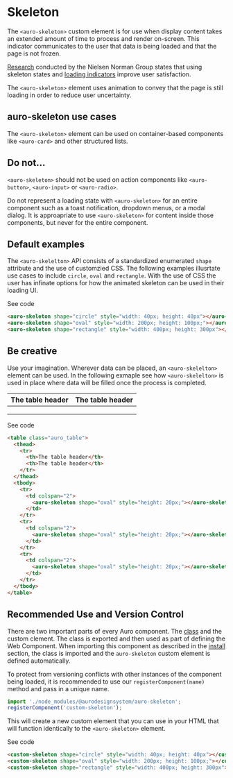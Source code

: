 <!--
The index.md file is a compiled document. No edits should be made directly to this file.
README.md is created by running `npm run build:docs`.
This file is generated based on a template fetched from `./docs/partials/index.md`
-->

# Skeleton

<!-- AURO-GENERATED-CONTENT:START (FILE:src=./description.md) -->
<!-- The below content is automatically added from ./description.md -->
The `<auro-skeleton>` custom element is for use when display content takes an extended amount of time to process and render on-screen. This indicator communicates to the user that data is being loaded and that the page is not frozen.

[Research](https://www.nngroup.com/articles/progress-indicators/) conducted by the Nielsen Norman Group states that using skeleton states and [loading indicators](https://auro.alaskaair.com/components/auro/loader) improve user satisfaction.

The `<auro-skeleton>` element uses animation to convey that the page is still loading in order to reduce user uncertainty.
<!-- AURO-GENERATED-CONTENT:END -->

## auro-skeleton use cases

<!-- AURO-GENERATED-CONTENT:START (FILE:src=./useCases.md) -->
<!-- The below content is automatically added from ./useCases.md -->
The `<auro-skeleton>` element can be used on container-based components like `<auro-card>` and other structured lists.
<!-- AURO-GENERATED-CONTENT:END -->

## Do not...

`<auro-skeleton>` should not be used on action components like `<auro-button>`, `<auro-input>` or `<auro-radio>`.

Do not represent a loading state with `<auro-skeleton>` for an entire component such as a toast notification, dropdown menus, or a modal dialog. It is approapriate to use `<auro-skeleton>` for content inside those components, but never for the entire component.

## Default examples

The `<auro-skelelton>` API consists of a standardized enumerated `shape` attribute and the use of customzied CSS. The following examples illusrtate use cases to include `circle`, `oval` and `rectangle`. With the use of CSS the user has infinate options for how the animated skeleton can be used in their loading UI.

<div class="exampleWrapper">
  <!-- AURO-GENERATED-CONTENT:START (FILE:src=./../../apiExamples/basic.html) -->
  <!-- The below content is automatically added from ./../../apiExamples/basic.html -->
  <auro-skeleton shape="circle" style="width: 40px; height: 40px"></auro-skeleton>
  <auro-skeleton shape="oval" style="width: 200px; height: 100px;"></auro-skeleton>
  <auro-skeleton shape="rectangle" style="width: 400px; height: 300px"></auro-skeleton>
  <!-- AURO-GENERATED-CONTENT:END -->
</div>
<auro-accordion alignRight>
  <span slot="trigger">See code</span>
<!-- AURO-GENERATED-CONTENT:START (CODE:src=./../../apiExamples/basic.html) -->
<!-- The below code snippet is automatically added from ./../../apiExamples/basic.html -->

```html
<auro-skeleton shape="circle" style="width: 40px; height: 40px"></auro-skeleton>
<auro-skeleton shape="oval" style="width: 200px; height: 100px;"></auro-skeleton>
<auro-skeleton shape="rectangle" style="width: 400px; height: 300px"></auro-skeleton>
```
<!-- AURO-GENERATED-CONTENT:END -->
</auro-accordion>

## Be creative

Use your imagination. Wherever data can be placed, an `<auro-skelelton>` element can be used. In the following exmaple see how `<auro-skelelton>` is used in place where data will be filled once the process is completed.

<div class="exampleWrapper">
  <!-- AURO-GENERATED-CONTENT:START (FILE:src=./../../apiExamples/table_example.html) -->
  <!-- The below content is automatically added from ./../../apiExamples/table_example.html -->
  <table class="auro_table">
    <thead>
      <tr>
        <th>The table header</th>
        <th>The table header</th>
      </tr>
    </thead>
    <tbody>
      <tr>
        <td colspan="2">
          <auro-skeleton shape="oval" style="height: 20px;"></auro-skeleton>
        </td>
      </tr>
      <tr>
        <td colspan="2">
          <auro-skeleton shape="oval" style="height: 20px;"></auro-skeleton>
        </td>
      </tr>
      <tr>
        <td colspan="2">
          <auro-skeleton shape="oval" style="height: 20px;"></auro-skeleton>
        </td>
      </tr>
    </tbody>
  </table>
  <!-- AURO-GENERATED-CONTENT:END -->
</div>
<auro-accordion alignRight>
  <span slot="trigger">See code</span>
<!-- AURO-GENERATED-CONTENT:START (CODE:src=./../../apiExamples/table_example.html) -->
<!-- The below code snippet is automatically added from ./../../apiExamples/table_example.html -->

```html
<table class="auro_table">
  <thead>
    <tr>
      <th>The table header</th>
      <th>The table header</th>
    </tr>
  </thead>
  <tbody>
    <tr>
      <td colspan="2">
        <auro-skeleton shape="oval" style="height: 20px;"></auro-skeleton>
      </td>
    </tr>
    <tr>
      <td colspan="2">
        <auro-skeleton shape="oval" style="height: 20px;"></auro-skeleton>
      </td>
    </tr>
    <tr>
      <td colspan="2">
        <auro-skeleton shape="oval" style="height: 20px;"></auro-skeleton>
      </td>
    </tr>
  </tbody>
</table>
```
<!-- AURO-GENERATED-CONTENT:END -->
</auro-accordion>

## Recommended Use and Version Control

There are two important parts of every Auro component. The <a href="https://developer.mozilla.org/en-US/docs/Web/JavaScript/Reference/Classes">class</a> and the custom clement. The class is exported and then used as part of defining the Web Component. When importing this component as described in the <a href="#install">install</a> section, the class is imported and the `auro-skeleton` custom element is defined automatically.

To protect from versioning conflicts with other instances of the component being loaded, it is recommended to use our `registerComponent(name)` method and pass in a unique name.

```js
import './node_modules/@aurodesignsystem/auro-skeleton';
registerComponent('custom-skeleton');
```

This will create a new custom element that you can use in your HTML that will function identically to the `<auro-skeleton>` element.

<div class="exampleWrapper exampleWrapper--flex">
  <!-- AURO-GENERATED-CONTENT:START (FILE:src=./../../apiExamples/custom.html) -->
  <!-- The below content is automatically added from ./../../apiExamples/custom.html -->
  <custom-skeleton shape="circle" style="width: 40px; height: 40px"></custom-skeleton>
  <custom-skeleton shape="oval" style="width: 200px; height: 100px;"></custom-skeleton>
  <custom-skeleton shape="rectangle" style="width: 400px; height: 300px"></custom-skeleton>
  <!-- AURO-GENERATED-CONTENT:END -->
</div>
<auro-accordion alignRight>
  <span slot="trigger">See code</span>
<!-- AURO-GENERATED-CONTENT:START (CODE:src=./../../apiExamples/custom.html) -->
<!-- The below code snippet is automatically added from ./../../apiExamples/custom.html -->

```html
<custom-skeleton shape="circle" style="width: 40px; height: 40px"></custom-skeleton>
<custom-skeleton shape="oval" style="width: 200px; height: 100px;"></custom-skeleton>
<custom-skeleton shape="rectangle" style="width: 400px; height: 300px"></custom-skeleton>
```
<!-- AURO-GENERATED-CONTENT:END -->
</auro-accordion>
